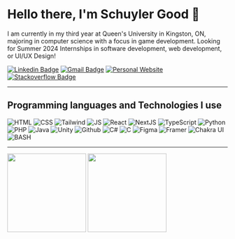 # Hello there, I'm Schuyler Good 👋

I am currently in my third year at Queen's University in Kingston, ON, majoring in computer science with a focus in game development. Looking for Summer 2024 Internships in software development, web development, or UI/UX Design!

[![Linkedin Badge](https://img.shields.io/badge/-Schuyler_Good-blue?style=flat-square&logo=Linkedin&logoColor=white&link=https://www.linkedin.com/in/schuyler-good-19043018a/)](https://www.linkedin.com/in/schuyler-good-19043018a/)
[![Gmail Badge](https://img.shields.io/badge/-schuylergood@gmail.com-c14438?style=flat-square&logo=Gmail&logoColor=white&link=mailto:schuylergood@gmail.com)](mailto:schuylergood@gmail.com)
[![Personal Website](https://img.shields.io/badge/-Personal_Site-c14438?style=flat-square&logo=Expo&logoColor=white&color=purple)](https://schuylergood.com)
[![Stackoverflow Badge](https://img.shields.io/badge/-Schuyler_Good-c14438?style=flat-square&logo=Stackoverflow&logoColor=white&color=orange)](https://stackoverflow.com/users/20922162/schuyler-good?tab=profile)

---
## Programming languages and Technologies I use  
![HTML](https://img.shields.io/badge/-HTML-c14438?style=flat-square&logo=HTML5&logoColor=white&color=E34F26)
![CSS](https://img.shields.io/badge/-CSS-c14438?style=flat-square&logo=&logo=css3&Color=white&color=06B6D4)
![Tailwind](https://img.shields.io/badge/-Tailwind-c14438?style=flat-square&logo=tailwindcss&logoColor=white&color=1572B6)
![JS](https://img.shields.io/badge/-JavaScript-c14438?style=flat-square&logo=JavaScript&logoColor=000000&color=F7DF1E)
![React](https://img.shields.io/badge/-React-c14438?style=flat-square&logo=React&logoColor=000000&color=61DAFB)
![NextJS](https://img.shields.io/badge/-NextJS-c14438?style=flat-square&logo=nextdotjs&logoColor=ffffff&color=000000)
![TypeScript](https://img.shields.io/badge/-TypeScript-c14438?style=flat-square&logo=typescript&logoColor=ffffff&color=3178C6)
![Python](https://img.shields.io/badge/-Python-c14438?style=flat-square&logo=Python&logoColor=fff&color=3776AB)
![PHP](https://img.shields.io/badge/-PHP-c14438?style=flat-square&logo=php&logoColor=fff&color=777BB4)
![Java](https://img.shields.io/badge/-Java-c14438?style=flat-square&logo=Java&logoColor=000000&color=f89820)
![Unity](https://img.shields.io/badge/-Unity-c14438?style=flat-square&logo=Unity&logoColor=000000&color=FFFFFF)
![Github](https://img.shields.io/badge/-Github-c14438?style=flat-square&logo=GitHub&logoColor=FFFFFF&color=181717)
![C#](https://img.shields.io/badge/-C_Sharp-c14438?style=flat-square&logo=CSharp&logoColor=FFFFFF&color=239120)
![C](https://img.shields.io/badge/-C-c14438?style=flat-square&logo=C&logoColor=000000&color=A8B9CC)
![Figma](https://img.shields.io/badge/-Figma-c14438?style=flat-square&logo=Figma&logoColor=FFFFFF&color=F24E1E)
![Framer](https://img.shields.io/badge/-Framer-c14438?style=flat-square&logo=framer&logoColor=FFFFFF&color=0055FF)
![Chakra UI](https://img.shields.io/badge/-Chakra_UI-c14438?style=flat-square&logo=ChakraUI&logoColor=FFFFFF&color=319795)
![BASH](https://img.shields.io/badge/-Bash-c14438?style=flat-square&logo=GNUBash&logoColor=FFFFFF&color=4EAA25)

---

<div>
    <img height="180em" src="https://github-readme-stats.vercel.app/api?username=SchuylerGood&show_icons=true&hide_border=true&&count_private=true&include_all_commits=true" />
    <img height="180em" src="https://github-readme-stats.vercel.app/api/top-langs/?username=SchuylerGood&layout=compact&langs_count=8">
</div>
